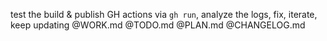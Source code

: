 test the build & publish GH actions via `gh run`, analyze the logs, fix, iterate, keep updating @WORK.md @TODO.md @PLAN.md @CHANGELOG.md
